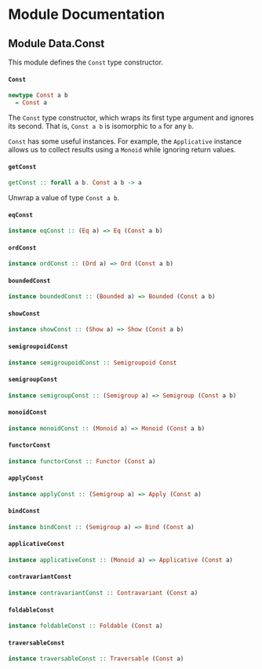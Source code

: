# Module Documentation

## Module Data.Const


This module defines the `Const` type constructor.

#### `Const`

``` purescript
newtype Const a b
  = Const a
```

The `Const` type constructor, which wraps its first type argument
and ignores its second. That is, `Const a b` is isomorphic to `a`
for any `b`.

`Const` has some useful instances. For example, the `Applicative`
instance allows us to collect results using a `Monoid` while
ignoring return values.

#### `getConst`

``` purescript
getConst :: forall a b. Const a b -> a
```

Unwrap a value of type `Const a b`.

#### `eqConst`

``` purescript
instance eqConst :: (Eq a) => Eq (Const a b)
```


#### `ordConst`

``` purescript
instance ordConst :: (Ord a) => Ord (Const a b)
```


#### `boundedConst`

``` purescript
instance boundedConst :: (Bounded a) => Bounded (Const a b)
```


#### `showConst`

``` purescript
instance showConst :: (Show a) => Show (Const a b)
```


#### `semigroupoidConst`

``` purescript
instance semigroupoidConst :: Semigroupoid Const
```


#### `semigroupConst`

``` purescript
instance semigroupConst :: (Semigroup a) => Semigroup (Const a b)
```


#### `monoidConst`

``` purescript
instance monoidConst :: (Monoid a) => Monoid (Const a b)
```


#### `functorConst`

``` purescript
instance functorConst :: Functor (Const a)
```


#### `applyConst`

``` purescript
instance applyConst :: (Semigroup a) => Apply (Const a)
```


#### `bindConst`

``` purescript
instance bindConst :: (Semigroup a) => Bind (Const a)
```


#### `applicativeConst`

``` purescript
instance applicativeConst :: (Monoid a) => Applicative (Const a)
```


#### `contravariantConst`

``` purescript
instance contravariantConst :: Contravariant (Const a)
```


#### `foldableConst`

``` purescript
instance foldableConst :: Foldable (Const a)
```


#### `traversableConst`

``` purescript
instance traversableConst :: Traversable (Const a)
```




